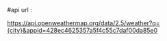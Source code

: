 #api url :

https://api.openweathermap.org/data/2.5/weather?q={city}&appid=428ec4625357a5f4c55c7daf00da85e0

<!-- <div class="temperature">
          <strong>London</strong>
          <strong>19°C</strong>
        </div>
        <div class="icon"><i class="fas fa-cloud"></i></div> -->
